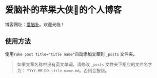 # 爱脑补的苹果大侠🍎的个人博客

博客网址：[爱脑补](http://www.inaobu.com/)。欢迎光临！

## 使用方法

使用```rake post title="title name"```自动添加文章到 ```_posts``` 文件夹。

> 如果文章名称中没有英文单词，请修改 ```_posts``` 文件夹下相应的文件名字为： ```YYYY-MM-DD-title-name.md```。否则会报错。
